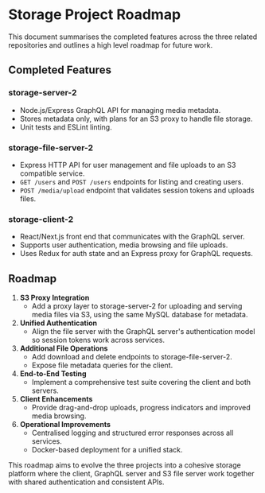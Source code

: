 # Storage Project Roadmap

This document summarises the completed features across the three related repositories and outlines a high level roadmap for future work.

## Completed Features

### storage-server-2
- Node.js/Express GraphQL API for managing media metadata.
- Stores metadata only, with plans for an S3 proxy to handle file storage.
- Unit tests and ESLint linting.

### storage-file-server-2
- Express HTTP API for user management and file uploads to an S3 compatible service.
- `GET /users` and `POST /users` endpoints for listing and creating users.
- `POST /media/upload` endpoint that validates session tokens and uploads files.

### storage-client-2
- React/Next.js front end that communicates with the GraphQL server.
- Supports user authentication, media browsing and file uploads.
- Uses Redux for auth state and an Express proxy for GraphQL requests.

## Roadmap
1. **S3 Proxy Integration**
   - Add a proxy layer to storage-server-2 for uploading and serving media files via S3, using the same MySQL database for metadata.
2. **Unified Authentication**
   - Align the file server with the GraphQL server's authentication model so session tokens work across services.
3. **Additional File Operations**
   - Add download and delete endpoints to storage-file-server-2.
   - Expose file metadata queries for the client.
4. **End-to-End Testing**
   - Implement a comprehensive test suite covering the client and both servers.
5. **Client Enhancements**
   - Provide drag-and-drop uploads, progress indicators and improved media browsing.
6. **Operational Improvements**
   - Centralised logging and structured error responses across all services.
   - Docker-based deployment for a unified stack.

This roadmap aims to evolve the three projects into a cohesive storage platform where the client, GraphQL server and S3 file server work together with shared authentication and consistent APIs.
